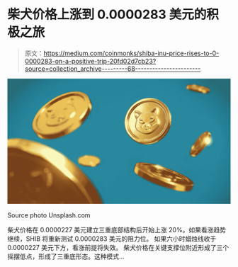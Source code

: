 # 柴犬价格上涨到 0.0000283 美元的积极之旅

> 原文：<https://medium.com/coinmonks/shiba-inu-price-rises-to-0-0000283-on-a-positive-trip-20fd02d7cb23?source=collection_archive---------68----------------------->

![](img/1ac614237a0eeb394dfcc86f7ca9d13a.png)

Source photo Unsplash.com

柴犬价格在 0.0000227 美元建立三重底部结构后开始上涨 20%。如果看涨趋势继续，SHIB 将重新测试 0.0000283 美元的阻力位。
如果六小时蜡烛线收于 0.0000227 美元下方，看涨前提将失效。
柴犬价格在关键支撑位附近形成了三个摇摆低点，形成了三重底形态。这种模式…